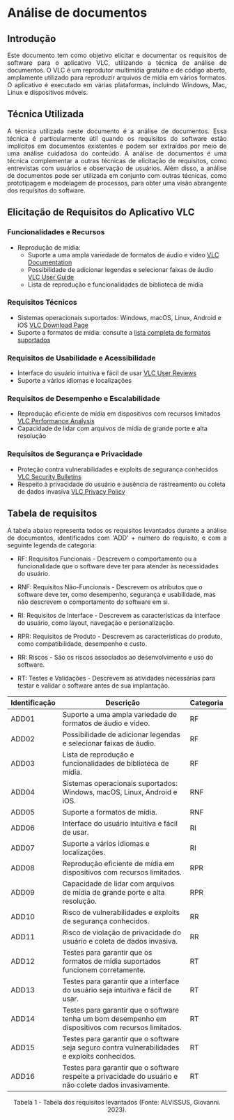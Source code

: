 # Análise de documentos

## Introdução

<div style="text-align:justify">
Este documento tem como objetivo elicitar e documentar os requisitos de software para o aplicativo VLC, utilizando a técnica de análise de documentos. O VLC é um reprodutor multimídia gratuito e de código aberto, amplamente utilizado para reproduzir arquivos de mídia em vários formatos. O aplicativo é executado em várias plataformas, incluindo Windows, Mac, Linux e dispositivos móveis.
</div>

## Técnica Utilizada

<div style="text-align:justify">
A técnica utilizada neste documento é a análise de documentos. Essa técnica é particularmente útil quando os requisitos do software estão implícitos em documentos existentes e podem ser extraídos por meio de uma análise cuidadosa do conteúdo. A análise de documentos é uma técnica complementar a outras técnicas de elicitação de requisitos, como entrevistas com usuários e observação de usuários. Além disso, a análise de documentos pode ser utilizada em conjunto com outras técnicas, como prototipagem e modelagem de processos, para obter uma visão abrangente dos requisitos do software.
</div>

## Elicitação de Requisitos do Aplicativo VLC

### Funcionalidades e Recursos

- Reprodução de mídia:
  - Suporte a uma ampla variedade de formatos de áudio e vídeo [VLC Documentation](https://www.videolan.org/vlc/features.html)
  - Possibilidade de adicionar legendas e selecionar faixas de áudio [VLC User Guide](https://wiki.videolan.org/VLC_User_Guide/)
  - Lista de reprodução e funcionalidades de biblioteca de mídia

### Requisitos Técnicos

- Sistemas operacionais suportados: Windows, macOS, Linux, Android e iOS [VLC Download Page](https://www.videolan.org/vlc/index.html)
- Suporte a formatos de mídia: consulte a [lista completa de formatos suportados](https://www.videolan.org/vlc/features.html)

### Requisitos de Usabilidade e Acessibilidade

- Interface do usuário intuitiva e fácil de usar [VLC User Reviews](https://www.trustpilot.com/review/vlc-media-player.en.softonic.com)
- Suporte a vários idiomas e localizações

### Requisitos de Desempenho e Escalabilidade

- Reprodução eficiente de mídia em dispositivos com recursos limitados [VLC Performance Analysis](https://www.researchgate.net/publication/313675068_Performance_Analysis_of_VLC_Media_Player)
- Capacidade de lidar com arquivos de mídia de grande porte e alta resolução

### Requisitos de Segurança e Privacidade

- Proteção contra vulnerabilidades e exploits de segurança conhecidos [VLC Security Bulletins](https://www.videolan.org/security/)
- Respeito à privacidade do usuário e ausência de rastreamento ou coleta de dados invasiva [VLC Privacy Policy](https://www.videolan.org/vlc/privacy.html)

## Tabela de requisitos

<div style="text-align:justify;">
A tabela abaixo representa todos os requisitos levantados durante a análise de documentos, identificados com 'ADD' + numero do requisito, e com a seguinte legenda de categoria:
</div>

- RF: Requisitos Funcionais - Descrevem o comportamento ou a funcionalidade que o software deve ter para atender às necessidades do usuário.

- RNF: Requisitos Não-Funcionais - Descrevem os atributos que o software deve ter, como desempenho, segurança e usabilidade, mas não descrevem o comportamento do software em si.

- RI: Requisitos de Interface - Descrevem as características da interface do usuário, como layout, navegação e personalização.

- RPR: Requisitos de Produto - Descrevem as características do produto, como compatibilidade, desempenho e custo.

- RR: Riscos - São os riscos associados ao desenvolvimento e uso do software.

- RT: Testes e Validações - Descrevem as atividades necessárias para testar e validar o software antes de sua implantação.

| Identificação | Descrição | Categoria |
| --- | --- | --- |
| ADD01 | Suporte a uma ampla variedade de formatos de áudio e vídeo. | RF |
| ADD02 | Possibilidade de adicionar legendas e selecionar faixas de áudio. | RF |
| ADD03 | Lista de reprodução e funcionalidades de biblioteca de mídia. | RF |
| ADD04 | Sistemas operacionais suportados: Windows, macOS, Linux, Android e iOS. | RNF |
| ADD05 | Suporte a formatos de mídia. | RNF |
| ADD06 | Interface do usuário intuitiva e fácil de usar. | RI |
| ADD07 | Suporte a vários idiomas e localizações. | RI |
| ADD08 | Reprodução eficiente de mídia em dispositivos com recursos limitados. | RPR |
| ADD09 | Capacidade de lidar com arquivos de mídia de grande porte e alta resolução. | RPR |
| ADD10 | Risco de vulnerabilidades e exploits de segurança conhecidos. | RR |
| ADD11 | Risco de violação de privacidade do usuário e coleta de dados invasiva. | RR |
| ADD12 | Testes para garantir que os formatos de mídia suportados funcionem corretamente. | RT |
| ADD13 | Testes para garantir que a interface do usuário seja intuitiva e fácil de usar. | RT |
| ADD14 | Testes para garantir que o software tenha um bom desempenho em dispositivos com recursos limitados. | RT |
| ADD15 | Testes para garantir que o software seja seguro contra vulnerabilidades e exploits conhecidos. | RT |
| ADD16 | Testes para garantir que o software respeite a privacidade do usuário e não colete dados invasivamente. | RT |
<div style="text-align: center;"><p>Tabela 1 - Tabela dos requisitos levantados (Fonte: ALVISSUS, Giovanni. 2023).</p></div>






